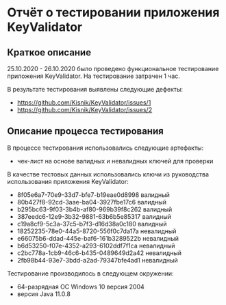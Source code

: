 # Отчёт о тестировании приложения KeyValidator
## Краткое описание
25.10.2020 - 26.10.2020 было проведено функциональное тестирование приложения KeyValidator.
На тестирование затрачен 1 час.

В результате тестирования выявлены следующие дефекты:
* https://github.com/Kisnik/KeyValidator/issues/1
* https://github.com/Kisnik/KeyValidator/issues/2

## Описание процесса тестирования

В процессе тестирования использовались следующие артефакты:
* чек-лист на основе валидных и невалидных ключей для проверки

В качестве тестовых данных использовались ключи из руководства использования приложения KeyValidator:
* 8f05e6a7-70e9-33d7-bfe7-b19eae0d8998 валидный
* 80b427f8-92cd-3aae-ba04-3927fbe17c6 валидный
* b295bc63-9f03-3b4b-af80-969b39f8c262 валидный
* 387eedc6-12e9-3b32-9881-63b6b5e85317 валидный
* c19a8cf9-5c3a-37c5-b7f3-d16d38a0c180 валидный
* 18252235-78e0-44a5-8720-556f0c7da17a невалидный
* e66075b6-ddad-445e-baf6-161b3289522b невалидный
* b6d53250-f07e-4352-a293-6102ddf7f1ca невалидный
* c2bc778a-1cb9-46c6-b435-0489649d2a42 невалидный
* 2fb98b44-93e7-3bdd-a2ad-79347bfe4ad1 невалидный

Тестирование производилось в следующем окружении:
* 64-разрядная ОС Windows 10 версия 2004
* версия Java 11.0.8